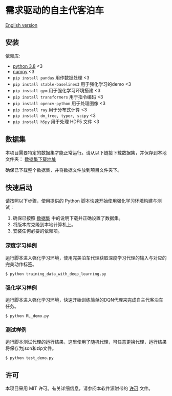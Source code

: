 # 需求驱动的自主代客泊车
[English version](./README.md)
## 安装
依赖库:

- [python 3.8](https://www.python.org/downloads/release/python-3818/) <3
- [numpy](https://numpy.org/install/) <3
- `pip install pandas` 用作数据处理 <3
- `pip install stable-baselines3` 用于强化学习的demo <3
- `pip install gym` 用于强化学习环境搭建 <3
- `pip install transformers` 用于指令编码 <3
- `pip install opencv-python` 用于处理图像 <3
- `pip install ray` 用于分布式计算 <3
- `pip install dm_tree, typer, scipy` <3
- `pip install h5py` 用于处理 HDF5 文件 <3

[//]: # (- `pip install fastapi` for building APIs <3)

[//]: # (- `pip install ray` for parallel and distributed computing <3)

[//]: # (- `pip install requests` for making HTTP requests <3)

[//]: # (- `pip install gradio` for interactive web UIgits <3)

[//]: # (- `pip install uvicorn` for ASGI server <3)

## 数据集
本项目需要特定的数据集才能正常运行。请从以下链接下载数据集，并保存到本地文件夹：
[数据集下载地址](https://doi.org/10.57760/sciencedb.12908)

确保已下载整个数据集，并将数据文件放到项目文件夹下。

## 快速启动
请按照以下步骤，使用提供的 Python 脚本快速开始使用强化学习环境构建与测试：
1. 确保已按照 [数据集](#数据集) 中的说明下载并正确设置了数据集。
2. 将版本库克隆到本地计算机上。 
3. 安装任何必要的依赖项。

### 深度学习样例
运行脚本进入强化学习环境，使用完美泊车代理获取深度学习代理的输入与对应的完美动作标签。
```
$ python training_data_with_deep_learning.py
```
### 强化学习样例
运行脚本进入强化学习环境，快速开始训练简单的DQN代理来完成自主代客泊车任务。
```
$ python RL_demo.py
```
### 测试样例
运行脚本测试代理的运行结果，这里使用了随机代理，可任意更换代理，运行结果将保存为json和zip文件。
```
$ python test_demo.py
```
## 许可
本项目采用 MIT 许可。有关详细信息，请参阅本软件源附带的 [许可](LICENSE) 文件。